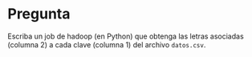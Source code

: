 Pregunta
===========================================================================

Escriba un job de hadoop (en Python) que obtenga las letras asociadas 
(columna 2) a cada clave (columna 1) del  archivo `datos.csv`.  
